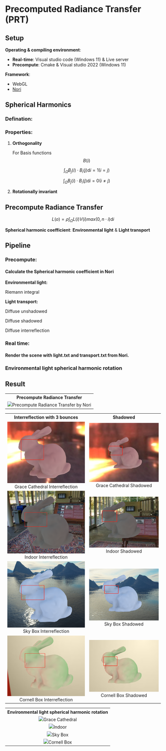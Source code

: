 # Precomputed Radiance Transfer (PRT)

## Setup

**Operating & compiling environment**:

* **Real-time**: Visual studio code (Windows 11) & Live server
* **Precompute**: Cmake & Visual studio 2022 (Windows 11)

**Framework**:

* WebGL
* [Nori](https://github.com/wjakob/nori)

## Spherical Harmonics

### Defination:

### Properties:

1. **Orthogonality**

   For Basis functions $$B(i)$$

   
   $$
   \int_{\Omega} B_{j}(i) \cdot B_{i}(j)\mathrm{d}i=1(i=j)
   $$

   $$
   \int_{\Omega} B_{j}(i) \cdot B_{i}(j)\mathrm{d}i=0(i \neq j)
   $$

   

2. **Rotationally invariant**

## Precompute Radiance Transfer

$$
L(o) = \rho \int_{\Omega}L(i)V(i)max(0,n \cdot i)\mathrm{d}i
$$

**Spherical harmonic coefficient**: **Environmental light** & **Light transport**

## Pipeline

### Precompute:

#### Calculate the Spherical harmonic coefficient in Nori

**Environmental light:**

Riemann integral 

**Light transport:**

Diffuse unshadowed

Diffuse shadowed

Diffuse interreflection

### Real time:

#### Render the scene with light.txt and transport.txt from Nori.

### Environmental light spherical harmonic rotation

## Result

<table>
    <tr>
        <th colspan="1">Precompute Radiance Transfer</th>
    </tr>
    <tr>
        <td ><center><img src="images/Result/PRT/PRT.gif" >Precompute Radiance Transfer by Nori </center></td>
    </tr>

<table>
    <tr>
        <th colspan="1">Interreflection with 3 bounces</th>
        <th colspan="1">Shadowed</th>
    </tr>
    <tr>
        <td ><center><img src="images/Result/Static/GC with interBo3.jpg" style="zoom:80%;">Grace Cathedral Interreflection</center></td>
        <td ><center><img src="images/Result/Static/GC with shadowed.jpg">Grace Cathedral Shadowed</center></td>
    </tr>
    <tr>
        <td ><center><img src="images/Result/Static/Indoor with interBo3.jpg" style="zoom:80%;">Indoor Interreflection</center></td>
        <td ><center><img src="images/Result/Static/Indoor with shadowed.jpg">Indoor Shadowed</center></td>
    </tr>
    <tr>
        <td ><center><img src="images/Result/Static/Skybox with interBo3.jpg" style="zoom:80%;">Sky Box Interreflection</center></td>
        <td ><center><img src="images/Result/Static/Skybox with shadowed.jpg">Sky Box Shadowed</center></td>
    </tr>
    <tr>
        <td ><center><img src="images/Result/Static/CB with interBo3.jpg" style="zoom:80%;">Cornell Box Interreflection</center></td>
        <td ><center><img src="images/Result/Static/CB with shadowed.jpg">Cornell Box Shadowed</center></td>
    </tr>

<table>
    <tr>
        <th colspan="2">Environmental light spherical harmonic rotation</th>
    </tr>
    <tr>
        <td ><center><img src="images/Result/Rotation/GC with rotation.gif" >Grace Cathedral</center></td>
    </tr>
    <tr>
        <td ><center><img src="images/Result/Rotation/Indoor with rotation.gif" >Indoor</center></td>
    </tr>
    <tr>
        <td ><center><img src="images/Result/Rotation/Skybox with rotation.gif" >Sky Box</center></td>
    </tr>
    <tr>
        <td ><center><img src="images/Result/Rotation/CB with rotation.gif" >Cornell Box</center></td>
    </tr>

